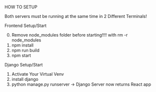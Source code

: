 HOW TO SETUP


Both servers must be running at the same time in 2 Different Terminals!

Frontend Setup/Start

0. Remove node_modules folder before starting!!!!  with rm -r node_modules
1. npm install
2. npm run build 
3. npm start    



Django Setup/Start
1. Activate Your Virtual Venv 
2. install django
3. python manage.py runserver -> Django Server now returns React app 
